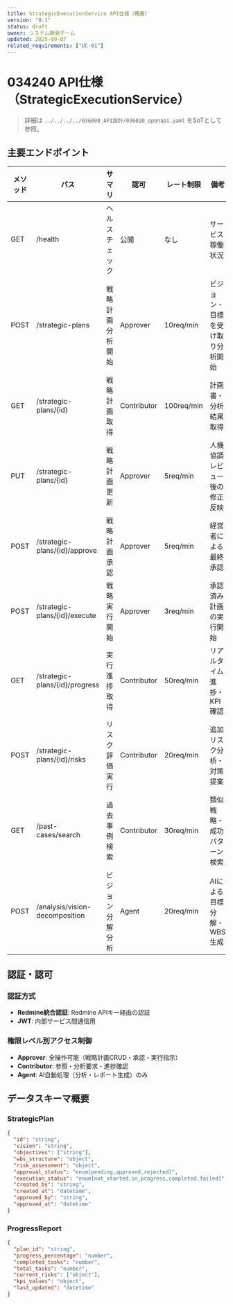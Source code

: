 ```yaml
---
title: StrategicExecutionService API仕様（概要）
version: "0.1"
status: draft
owner: システム開発チーム
updated: 2025-09-07
related_requirements: ["UC-01"]
---
```


# 034240 API仕様（StrategicExecutionService）

> 詳細は `../../../../036000_API設計/036020_openapi.yaml` をSoTとして参照。

## 主要エンドポイント

| メソッド | パス | サマリ | 認可 | レート制限 | 備考 |
|---|---|---|---|---|---|
| GET | /health | ヘルスチェック | 公開 | なし | サービス稼働状況 |
| POST | /strategic-plans | 戦略計画分析開始 | Approver | 10req/min | ビジョン・目標を受け取り分析開始 |
| GET | /strategic-plans/{id} | 戦略計画取得 | Contributor | 100req/min | 計画書・分析結果取得 |
| PUT | /strategic-plans/{id} | 戦略計画更新 | Approver | 5req/min | 人機協調レビュー後の修正反映 |
| POST | /strategic-plans/{id}/approve | 戦略計画承認 | Approver | 5req/min | 経営者による最終承認 |
| POST | /strategic-plans/{id}/execute | 戦略実行開始 | Approver | 3req/min | 承認済み計画の実行開始 |
| GET | /strategic-plans/{id}/progress | 実行進捗取得 | Contributor | 50req/min | リアルタイム進捗・KPI確認 |
| POST | /strategic-plans/{id}/risks | リスク評価実行 | Contributor | 20req/min | 追加リスク分析・対策提案 |
| GET | /past-cases/search | 過去事例検索 | Contributor | 30req/min | 類似戦略・成功パターン検索 |
| POST | /analysis/vision-decomposition | ビジョン分解分析 | Agent | 20req/min | AIによる目標分解・WBS生成 |

## 認証・認可

### 認証方式
- **Redmine統合認証**: Redmine APIキー経由の認証
- **JWT**: 内部サービス間通信用

### 権限レベル別アクセス制御
- **Approver**: 全操作可能（戦略計画CRUD・承認・実行指示）
- **Contributor**: 参照・分析要求・進捗確認
- **Agent**: AI自動処理（分析・レポート生成）のみ

## データスキーマ概要

### StrategicPlan
```json
{
  "id": "string",
  "vision": "string",
  "objectives": ["string"],
  "wbs_structure": "object",
  "risk_assessment": "object",
  "approval_status": "enum[pending,approved,rejected]",
  "execution_status": "enum[not_started,in_progress,completed,failed]",
  "created_by": "string",
  "created_at": "datetime",
  "approved_by": "string",
  "approved_at": "datetime"
}
```

### ProgressReport
```json
{
  "plan_id": "string",
  "progress_percentage": "number",
  "completed_tasks": "number",
  "total_tasks": "number",
  "current_risks": ["object"],
  "kpi_values": "object",
  "last_updated": "datetime"
}
```
